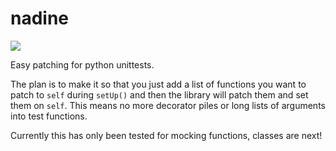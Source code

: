 # nadine

![](http://vignette4.wikia.nocookie.net/twinpeaks/images/4/4b/NadineNew.jpg/revision/latest/scale-to-width-down/270?cb=20161026023639)

Easy patching for python unittests.

The plan is to make it so that you just add a list of functions you want to patch to `self` during `setUp()` and then the library will patch them and set them on `self`. This means no more decorator piles or long lists of arguments into test functions.

Currently this has only been tested for mocking functions, classes are next!
